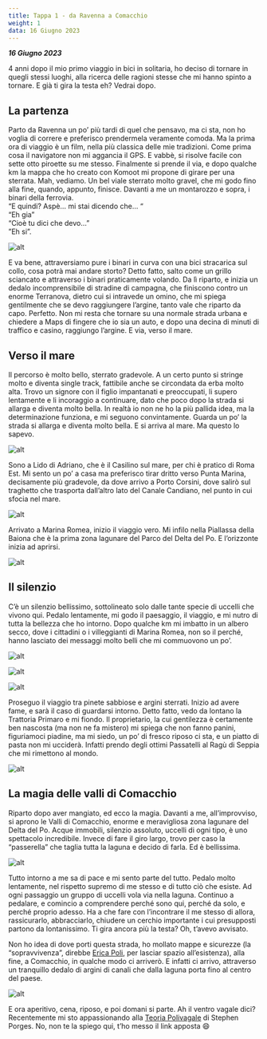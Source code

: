 ```yaml
---
title: Tappa 1 - da Ravenna a Comacchio
weight: 1
data: 16 Giugno 2023
---
```

***16 Giugno 2023***

4 anni dopo il mio primo viaggio in bici in solitaria, ho deciso di tornare in quegli stessi luoghi, alla ricerca delle ragioni stesse che mi hanno spinto a tornare. E già ti gira la testa eh? Vedrai dopo.

## La partenza
Parto da Ravenna un po’ più tardi di quel che pensavo, ma ci sta, non ho voglia di correre e preferisco prendermela veramente comoda. Ma la prima ora di viaggio è un film, nella più classica delle mie tradizioni. Come prima cosa il navigatore non mi aggancia il GPS. E vabbè, si risolve facile con sette otto piroette su me stesso. Finalmente si prende il via, e dopo qualche km la mappa che ho creato con Komoot mi propone di girare per una sterrata. Mah, vediamo. Un bel viale sterrato molto gravel, che mi godo fino alla fine, quando, appunto, finisce. Davanti a me un montarozzo e sopra, i binari della ferrovia.  
“E quindi? Aspè… mi stai dicendo che… “  
“Eh gia”  
“Cioè tu dici che devo…”  
”Eh si”.

![alt](img_4256-1024x768.jpg)

E va bene, attraversiamo pure i binari in curva con una bici stracarica sul collo, cosa potrà mai andare storto? Detto fatto, salto come un grillo sciancato e attraverso i binari praticamente volando. Da lì riparto, e inizia un dedalo incomprensibile di stradine di campagna, che finiscono contro un enorme Terranova, dietro cui si intravede un omino, che mi spiega gentilmente che se devo raggiungere l’argine, tanto vale che riparto da capo. Perfetto. Non mi resta che tornare su una normale strada urbana e chiedere a Maps di fingere che io sia un auto, e dopo una decina di minuti di traffico e casino, raggiungo l’argine. E via, verso il mare.

## Verso il mare 
Il percorso è molto bello, sterrato gradevole. A un certo punto si stringe molto e diventa single track, fattibile anche se circondata da erba molto alta. Trovo un signore con il figlio impantanati e preoccupati, li supero lentamente e li incoraggio a continuare, dato che poco dopo la strada si allarga e diventa molto bella. In realtà io non ne ho la più pallida idea, ma la determinazione funziona, e mi seguono convintamente. Guarda un po’ la strada si allarga e diventa molto bella. E si arriva al mare. Ma questo lo sapevo.


![alt](img_4258-1024x768.jpg)

Sono a Lido di Adriano, che è il Casilino sul mare, per chi è pratico di Roma Est. Mi sento un po’ a casa ma preferisco tirar dritto verso Punta Marina, decisamente più gradevole, da dove arrivo a Porto Corsini, dove salirò sul traghetto che trasporta dall’altro lato del Canale Candiano, nel punto in cui sfocia nel mare.


![alt](img_4268-1024x768.jpg)

Arrivato a Marina Romea, inizio il viaggio vero. Mi infilo nella Piallassa della Baiona che è la prima zona lagunare del Parco del Delta del Po. E l’orizzonte inizia ad aprirsi.

![alt](img_4271-1024x768.jpg)

## Il silenzio
C’è un silenzio bellissimo, sottolineato solo dalle tante specie di uccelli che vivono qui. Pedalo lentamente, mi godo il paesaggio, il viaggio, e mi nutro di tutta la bellezza che ho intorno. Dopo qualche km mi imbatto in un albero secco, dove i cittadini o i villeggianti di Marina Romea, non so il perché, hanno lasciato dei messaggi molto belli che mi commuovono un po’.


![alt](img_4275-768x1024.jpg)

![alt](img_4282-1024x768.jpg)

![alt](img_4277-1024x768.jpg)

Proseguo il viaggio tra pinete sabbiose e argini sterrati. Inizio ad avere fame, e sarà il caso di guardarsi intorno. Detto fatto, vedo da lontano la Trattoria Primaro e mi fiondo. Il proprietario, la cui gentilezza è certamente ben nascosta (ma non ne fa mistero) mi spiega che non fanno panini, figuriamoci piadine, ma mi siedo, un po’ di fresco riposo ci sta, e un piatto di pasta non mi ucciderà. Infatti prendo degli ottimi Passatelli al Ragù di Seppia che mi rimettono al mondo.

![alt](img_4433-1024x768.jpg)


## La magia delle valli di Comacchio 
Riparto dopo aver mangiato, ed ecco la magia. Davanti a me, all’improvviso, si aprono le Valli di Comacchio, enorme e meravigliosa zona lagunare del Delta del Po. Acque immobili, silenzio assoluto, uccelli di ogni tipo, è uno spettacolo incredibile. Invece di fare il giro largo, trovo per caso la “passerella” che taglia tutta la laguna e decido di farla. Ed è bellissima.

![alt](img_4299-1024x768.jpg)

Tutto intorno a me sa di pace e mi sento parte del tutto. Pedalo molto lentamente, nel rispetto supremo di me stesso e di tutto ciò che esiste. Ad ogni passaggio un gruppo di uccelli vola via nella laguna. Continuo a pedalare, e comincio a comprendere perché sono qui, perché da solo, e perché proprio adesso. Ha a che fare con l’incontrare il me stesso di allora, rassicurarlo, abbracciarlo, chiudere un cerchio importante i cui presupposti partono da lontanissimo. Ti gira ancora più la testa? Oh, t’avevo avvisato.

Non ho idea di dove porti questa strada, ho mollato mappe e sicurezze (la “sopravvivenza”, direbbe [Erica Poli][1], per lasciar spazio all’esistenza), alla fine, a Comacchio, in qualche modo ci arriverò. E infatti ci arrivo, attraverso un tranquillo dedalo di argini di canali che dalla laguna porta fino al centro del paese.


![alt](img_4313-1024x768.jpg)



E ora aperitivo, cena, riposo, e poi domani si parte. Ah il ventro vagale dici? Recentemente mi sto appassionando alla [Teoria Polivagale][2] di Stephen Porges. No, non te la spiego qui, t’ho messo il link apposta 😄




 [1]: https://youtu.be/aFnqCYVP3N4
 [2]: https://psiche.santagostino.it/2019/04/18/la-teoria-polivagale-quando-il-trauma-resta-nel-corpo/